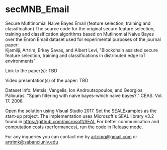 # secMNB_Email
Secure Mutltinomial Naive Bayes Email (feature selection, training and classification)
The source code for the original secure feature selection, training and classification algorithms based on Mutlinomial Naive Bayes over the Enron Email dataset used for experimental purposes of the journal paper:  
   Kjamilji, Artrim, Erkay Savaş, and Albert Levi, "Blockchain assisted secure feature selection, training and classifications in distributed edge IoT environments"
 
Link to the paper(s):
TBD

Video presentation(s) of the paper:
TBD

Dataset info:
Metsis, Vangelis, Ion Androutsopoulos, and Georgios Paliouras. "Spam filtering with naive bayes-which naive bayes?." CEAS. Vol. 17. 2006.

Open the solution using Visual Studio 2017. Set the SEALExamples as the start-up project. The implementation uses Microsoft's SEAL library v3.2 found in https://github.com/microsoft/SEAL
For better communication and computation costs (performances), run the code in Release mode. 

For any inqueries you can contact me by artrimq@gmail.com or artrimk@sabanciuniv.edu
